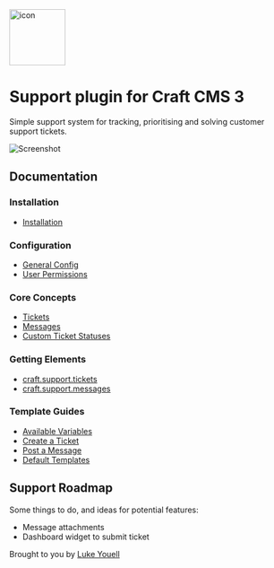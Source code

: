 <img src="src/icon.svg" alt="icon" width="100" height="100">

# Support plugin for Craft CMS 3

Simple support system for tracking, prioritising and solving customer support tickets.

![Screenshot](resources/screenshots/tickets.png)

## Documentation

### Installation

- [Installation](docs/installation.md)

### Configuration

- [General Config](docs/generalconfig.md)
- [User Permissions](docs/userpermissions.md)

### Core Concepts

- [Tickets](docs/tickets.md)
- [Messages](docs/messages.md)
- [Custom Ticket Statuses](docs/customticketstatuses.md)

### Getting Elements

- [craft.support.tickets](docs/craftsupporttickets.md)
- [craft.support.messages](docs/craftsupportmessages.md)

### Template Guides

- [Available Variables](docs/availablevariables.md)
- [Create a Ticket](docs/createaticket.md)
- [Post a Message](docs/postamessage.md)
- [Default Templates](docs/defaulttemplates.md)

## Support Roadmap

Some things to do, and ideas for potential features:

- Message attachments
- Dashboard widget to submit ticket

Brought to you by [Luke Youell](https://github.com/lukeyouell)